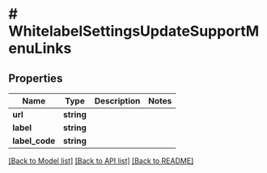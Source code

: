 # # WhitelabelSettingsUpdateSupportMenuLinks

## Properties

Name | Type | Description | Notes
------------ | ------------- | ------------- | -------------
**url** | **string** |  |
**label** | **string** |  |
**label_code** | **string** |  |

[[Back to Model list]](../../README.md#models) [[Back to API list]](../../README.md#endpoints) [[Back to README]](../../README.md)
